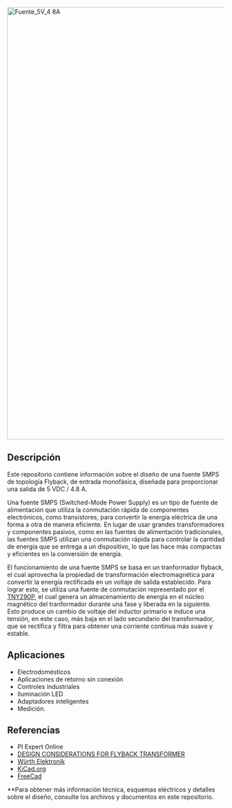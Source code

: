 
<img width="1000" alt="Fuente_5V_4 8A" src="https://github.com/AlanRavelo/Power_flyback_4.8A/assets/88397949/fb821288-8b77-4366-9bef-5bbf648218e7">


## Descripción

Este repositorio contiene información sobre el diseño de una fuente SMPS de topología Flyback, de entrada monofásica, diseñada para proporcionar una salida de 5 VDC / 4.8 A.

Una fuente SMPS (Switched-Mode Power Supply) es un tipo de fuente de alimentación que utiliza la conmutación rápida de componentes electrónicos, como transistores, para convertir la energía eléctrica de una forma a otra de manera eficiente. En lugar de usar grandes transformadores y componentes pasivos, como en las fuentes de alimentación tradicionales, las fuentes SMPS utilizan una conmutación rápida para controlar la cantidad de energía que se entrega a un dispositivo, lo que las hace más compactas y eficientes en la conversión de energía.

El funcionamiento de una fuente SMPS se basa en un tranformador flyback, el cual aprovecha la propiedad de transformación electromagnética para convertir la energía rectificada en un voltaje de salida establecido. Para lograr esto, se utiliza una fuente de conmutación representado por el [TNY290P](https://www.power.com/sites/default/files/documents/tinyswitch-4_family_datasheetTW.pdf), el cual genera un almacenamiento de energía en el núcleo magnético del tranformador durante una fase y liberada en la siguiente. Esto produce un cambio de voltaje del inductor primario e induce una tensión, en este caso, más baja en el lado secundario del transformador, que se rectifica y filtra para obtener una corriente continua más suave y estable.
 
## Aplicaciones

* Electrodomésticos
* Aplicaciones de retorno sin conexión
* Controles industriales
* Iluminación LED
* Adaptadores inteligentes
* Medición.

## Referencias
* PI Expert Online
* [DESIGN CONSIDERATIONS FOR FLYBACK TRANSFORMER](https://www.we-online.com/files/pdf1/design-considerations-for-flyback-transformer.pdf)
* [Würth Elektronik](https://www.we-online.com/en/components/products)
* [KiCad.org](https://www.kicad.org/)
* [FreeCad](https://www.freecad.org/)

**Para obtener más información técnica, esquemas eléctricos y detalles sobre el diseño, consulte los archivos y documentos en este repositorio.
